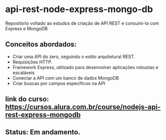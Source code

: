 # api-rest-node-express-mongo-db
Repositório voltado ao estudos de criação de API REST e consumi-la com Express e MongoDB


## Conceitos abordados:
* Criar uma API do zero, seguindo o estilo arquitetural REST.
* Requisições HTTP.
* Framework Express, utilizado para desenvolver aplicações robustas e escaláveis
* Conectar a API com um banco de dados MongoDB
* Criar buscas por campos específicos na API

## link do curso: https://cursos.alura.com.br/course/nodejs-api-rest-express-mongodb

## Status: Em andamento.
